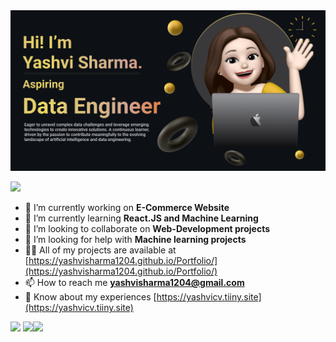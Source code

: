 <img src="Make your README.png">


![](https://komarev.com/ghpvc/?username=yashvisharma1204&color=yellow)
<br>
- 🔭 I’m currently working on **E-Commerce Website**
- 🌱 I’m currently learning **React.JS and Machine Learning**
- 👯 I’m looking to collaborate on **Web-Development projects**
- 🤝 I’m looking for help with **Machine learning projects**
- 👨‍💻 All of my projects are available at [https://yashvisharma1204.github.io/Portfolio/](https://yashvisharma1204.github.io/Portfolio/)
- 📫 How to reach me **yashvisharma1204@gmail.com**
- 📄 Know about my experiences [https://yashvicv.tiiny.site](https://yashvicv.tiiny.site)

![](https://github-profile-trophy.vercel.app/?username=yashvisharma1204&no-bg=true&theme=onedark)
![](https://github-readme-stats.vercel.app/api?username=Yashvisharma1204&theme=vision-friendly-dark&hide_border=true&include_all_commits=true&count_private=true)![](https://github-readme-streak-stats.herokuapp.com/?user=Yashvisharma1204&theme=vision-friendly-dark&hide_border=true)<br/>

